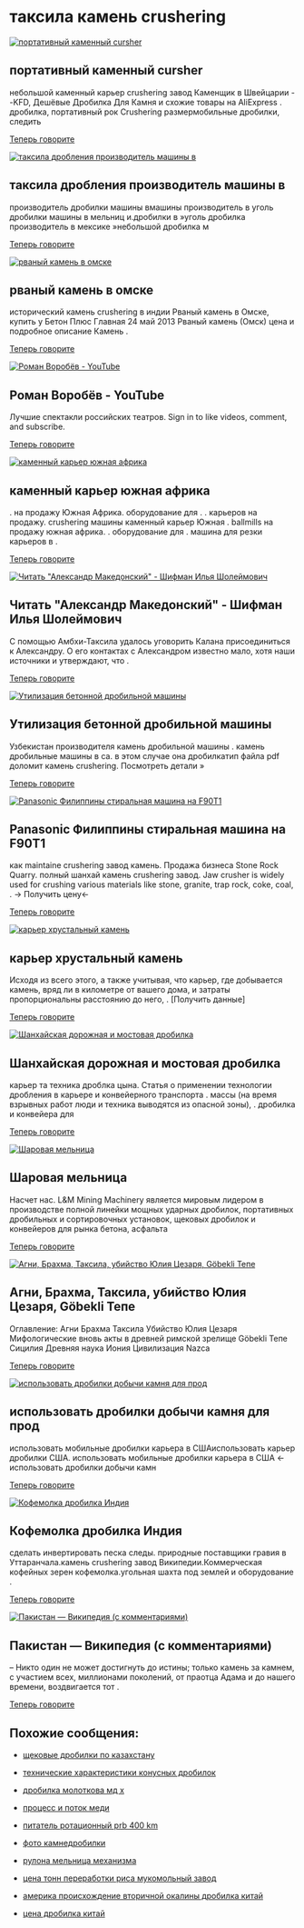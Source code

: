 # таксила камень crushering
<a href="https://ru.ecuriezuff.be/products/" target="_blank">![портативный каменный cursher](https://github.com/millmachine/images/raw/main/24.jpg)</a>
## портативный каменный cursher
небольшой каменный карьер crushering завод Каменщик в Швейцарии --KFD, Дешёвые Дробилка Для Камня и схожие товары на AliExpress . дробилка, портативный рок Crushering размермобильные дробилки, следить 
<a href="https://ru.ecuriezuff.be/products/" target="_blank">Теперь говорите</a>
<a href="https://ru.ecuriezuff.be/products/" target="_blank">![таксила дробления производитель машины в](https://github.com/millmachine/images/raw/main/340.jpg)</a>
## таксила дробления производитель машины в
производитель дробилки машины вмашины производитель в уголь дробилки машины в мельниц и.дробилки в »уголь дробилка производитель в мексике »небольшой дробилка м
<a href="https://ru.ecuriezuff.be/products/" target="_blank">Теперь говорите</a>
<a href="https://ru.ecuriezuff.be/products/" target="_blank">![рваный камень в омске](https://github.com/millmachine/images/raw/main/720.jpg)</a>
## рваный камень в омске
исторический камень crushering в индии  Рваный камень в Омске, купить у Бетон Плюс Главная 24 май 2013 Рваный камень (Омск) цена и подробное описание Камень .
<a href="https://ru.ecuriezuff.be/products/" target="_blank">Теперь говорите</a>
<a href="https://ru.ecuriezuff.be/products/" target="_blank">![Роман Воробёв - YouTube](https://github.com/millmachine/images/raw/main/684.jpg)</a>
## Роман Воробёв - YouTube
Лучшие спектакли российских театров. Sign in to like videos, comment, and subscribe.
<a href="https://ru.ecuriezuff.be/products/" target="_blank">Теперь говорите</a>
<a href="https://ru.ecuriezuff.be/products/" target="_blank">![каменный карьер южная африка](https://github.com/millmachine/images/raw/main/303.jpg)</a>
## каменный карьер южная африка
. на продажу Южная Африка. оборудование для . . карьеров на продажу. crushering машины каменный карьер Южная . ballmills на продажу южная африка. . оборудование для . машина для резки карьеров в .
<a href="https://ru.ecuriezuff.be/products/" target="_blank">Теперь говорите</a>
<a href="https://ru.ecuriezuff.be/products/" target="_blank">![Читать "Александр Македонский" - Шифман Илья Шолеймович ](https://github.com/millmachine/images/raw/main/587.jpg)</a>
## Читать "Александр Македонский" - Шифман Илья Шолеймович 
С помощью Амбхи-Таксила удалось уговорить Калана присоединиться к Александру. О его контактах с Александром известно мало, хотя наши источники и утверждают, что .
<a href="https://ru.ecuriezuff.be/products/" target="_blank">Теперь говорите</a>
<a href="https://ru.ecuriezuff.be/products/" target="_blank">![Утилизация бетонной дробильной машины](https://github.com/millmachine/images/raw/main/553.jpg)</a>
## Утилизация бетонной дробильной машины
Узбекистан производителя камень дробильной машины . камень дробильные машины в са. в этом случае она дробилкатип файла pdf доломит камень crushering. Посмотреть детали »
<a href="https://ru.ecuriezuff.be/products/" target="_blank">Теперь говорите</a>
<a href="https://ru.ecuriezuff.be/products/" target="_blank">![Panasonic Филиппины стиральная машина на F90T1](https://github.com/millmachine/images/raw/main/229.jpg)</a>
## Panasonic Филиппины стиральная машина на F90T1
как maintaine crushering завод камень. Продажа бизнеса Stone Rock Quarry. полный шанхай камень crushering завод. Jaw crusher is widely used for crushing various materials like stone, granite, trap rock, coke, coal, . → Получить цену←
<a href="https://ru.ecuriezuff.be/products/" target="_blank">Теперь говорите</a>
<a href="https://ru.ecuriezuff.be/products/" target="_blank">![карьер хрустальный камень](https://github.com/millmachine/images/raw/main/251.jpg)</a>
## карьер хрустальный камень
Исходя из всего этого, а также учитывая, что карьер, где добывается камень, вряд ли в километре от вашего дома, и затраты пропорциональны расстоянию до него, . [Получить данные]
<a href="https://ru.ecuriezuff.be/products/" target="_blank">Теперь говорите</a>
<a href="https://ru.ecuriezuff.be/products/" target="_blank">![Шанхайская дорожная и мостовая дробилка](https://github.com/millmachine/images/raw/main/668.jpg)</a>
## Шанхайская дорожная и мостовая дробилка
карьер та техника дроблка цына. Статья о применении технологии дробления в карьере и конвейерного транспорта . массы (на время взрывных работ люди и техника выводятся из опасной зоны), . дробилка и конвейера для 
<a href="https://ru.ecuriezuff.be/products/" target="_blank">Теперь говорите</a>
<a href="https://ru.ecuriezuff.be/products/" target="_blank">![Шаровая мельница](https://github.com/millmachine/images/raw/main/143.jpg)</a>
## Шаровая мельница
Насчет нас. L&M Mining Machinery является мировым лидером в производстве полной линейки мощных ударных дробилок, портативных дробильных и сортировочных установок, щековых дробилок и конвейеров для рынка бетона, асфальта 
<a href="https://ru.ecuriezuff.be/products/" target="_blank">Теперь говорите</a>
<a href="https://ru.ecuriezuff.be/products/" target="_blank">![Агни, Брахма, Таксила, убийство Юлия Цезаря, Göbekli Тепе ](https://github.com/millmachine/images/raw/main/751.jpg)</a>
## Агни, Брахма, Таксила, убийство Юлия Цезаря, Göbekli Тепе 
Оглавление: Агни Брахма Таксила Убийство Юлия Цезаря Мифологические вновь акты в древней римской зрелище Göbekli Тепе Сицилия Древняя наука Иония Цивилизация Nazca
<a href="https://ru.ecuriezuff.be/products/" target="_blank">Теперь говорите</a>
<a href="https://ru.ecuriezuff.be/products/" target="_blank">![использовать дробилки добычи камня для прод](https://github.com/millmachine/images/raw/main/30.jpg)</a>
## использовать дробилки добычи камня для прод
использовать мобильные дробилки карьера в СШАиспользовать карьер дробилки США. использовать мобильные дробилки карьера в США ← использовать дробилки добычи камн
<a href="https://ru.ecuriezuff.be/products/" target="_blank">Теперь говорите</a>
<a href="https://ru.ecuriezuff.be/products/" target="_blank">![Кофемолка дробилка Индия](https://github.com/millmachine/images/raw/main/706.jpg)</a>
## Кофемолка дробилка Индия
сделать инвертировать песка следы. природные поставщики гравия в Уттаранчала.камень crushering завод Википедии.Коммерческая кофейных зерен кофемолка.угольная шахта под землей и оборудование .
<a href="https://ru.ecuriezuff.be/products/" target="_blank">Теперь говорите</a>
<a href="https://ru.ecuriezuff.be/products/" target="_blank">![Пакистан — Википедия (с комментариями)](https://github.com/millmachine/images/raw/main/658.jpg)</a>
## Пакистан — Википедия (с комментариями)
– Никто один не может достигнуть до истины; только камень за камнем, с участием всех, миллионами поколений, от праотца Адама и до нашего времени, воздвигается тот .
<a href="https://ru.ecuriezuff.be/products/" target="_blank">Теперь говорите</a>
## Похожие сообщения:
* [щековые дробилки по казахстану](%D1%89%D0%B5%D0%BA%D0%BE%D0%B2%D1%8B%D0%B5%20%D0%B4%D1%80%D0%BE%D0%B1%D0%B8%D0%BB%D0%BA%D0%B8%20%D0%BF%D0%BE%20%D0%BA%D0%B0%D0%B7%D0%B0%D1%85%D1%81%D1%82%D0%B0%D0%BD%D1%83.md)
* [технические характеристики конусных дробилок](%D1%82%D0%B5%D1%85%D0%BD%D0%B8%D1%87%D0%B5%D1%81%D0%BA%D0%B8%D0%B5%20%D1%85%D0%B0%D1%80%D0%B0%D0%BA%D1%82%D0%B5%D1%80%D0%B8%D1%81%D1%82%D0%B8%D0%BA%D0%B8%20%D0%BA%D0%BE%D0%BD%D1%83%D1%81%D0%BD%D1%8B%D1%85%20%D0%B4%D1%80%D0%BE%D0%B1%D0%B8%D0%BB%D0%BE%D0%BA.md)
* [дробилка молоткова мд х](%D0%B4%D1%80%D0%BE%D0%B1%D0%B8%D0%BB%D0%BA%D0%B0%20%D0%BC%D0%BE%D0%BB%D0%BE%D1%82%D0%BA%D0%BE%D0%B2%D0%B0%20%D0%BC%D0%B4%20%D1%85.md)
* [процесс и поток меди](%D0%BF%D1%80%D0%BE%D1%86%D0%B5%D1%81%D1%81%20%D0%B8%20%D0%BF%D0%BE%D1%82%D0%BE%D0%BA%20%D0%BC%D0%B5%D0%B4%D0%B8.md)
* [питатель ротационный prb 400 km](%D0%BF%D0%B8%D1%82%D0%B0%D1%82%D0%B5%D0%BB%D1%8C%20%D1%80%D0%BE%D1%82%D0%B0%D1%86%D0%B8%D0%BE%D0%BD%D0%BD%D1%8B%D0%B9%20prb%20400%20km.md)
* [фото камнедробилки](%D1%84%D0%BE%D1%82%D0%BE%20%D0%BA%D0%B0%D0%BC%D0%BD%D0%B5%D0%B4%D1%80%D0%BE%D0%B1%D0%B8%D0%BB%D0%BA%D0%B8.md)
* [рулона мельница механизма](%D1%80%D1%83%D0%BB%D0%BE%D0%BD%D0%B0%20%D0%BC%D0%B5%D0%BB%D1%8C%D0%BD%D0%B8%D1%86%D0%B0%20%D0%BC%D0%B5%D1%85%D0%B0%D0%BD%D0%B8%D0%B7%D0%BC%D0%B0.md)
* [цена тонн переработки риса мукомольный завод](%D1%86%D0%B5%D0%BD%D0%B0%20%D1%82%D0%BE%D0%BD%D0%BD%20%D0%BF%D0%B5%D1%80%D0%B5%D1%80%D0%B0%D0%B1%D0%BE%D1%82%D0%BA%D0%B8%20%D1%80%D0%B8%D1%81%D0%B0%20%D0%BC%D1%83%D0%BA%D0%BE%D0%BC%D0%BE%D0%BB%D1%8C%D0%BD%D1%8B%D0%B9%20%D0%B7%D0%B0%D0%B2%D0%BE%D0%B4.md)
* [америка происхождение вторичной окалины дробилка китай](%D0%B0%D0%BC%D0%B5%D1%80%D0%B8%D0%BA%D0%B0%20%D0%BF%D1%80%D0%BE%D0%B8%D1%81%D1%85%D0%BE%D0%B6%D0%B4%D0%B5%D0%BD%D0%B8%D0%B5%20%D0%B2%D1%82%D0%BE%D1%80%D0%B8%D1%87%D0%BD%D0%BE%D0%B9%20%D0%BE%D0%BA%D0%B0%D0%BB%D0%B8%D0%BD%D1%8B%20%D0%B4%D1%80%D0%BE%D0%B1%D0%B8%D0%BB%D0%BA%D0%B0%20%D0%BA%D0%B8%D1%82%D0%B0%D0%B9.md)
* [цена дробилка китай](%D1%86%D0%B5%D0%BD%D0%B0%20%D0%B4%D1%80%D0%BE%D0%B1%D0%B8%D0%BB%D0%BA%D0%B0%20%D0%BA%D0%B8%D1%82%D0%B0%D0%B9.md)
